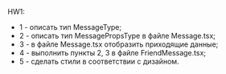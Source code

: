 HW1:

- 1 - описать тип MessageType;
- 2 - описать тип MessagePropsType в файле Message.tsx;
- 3 - в файле Message.tsx отобразить приходящие данные;
- 4 - выполнить пункты 2, 3 в файле FriendMessage.tsx;
- 5 - сделать стили в соответствии с дизайном.
